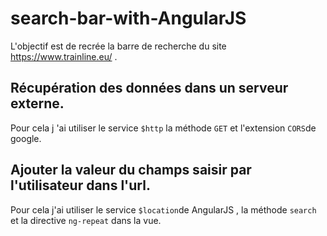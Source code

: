 # search-bar-with-AngularJS
L'objectif est de recrée la barre de recherche du site  https://www.trainline.eu/ .

## Récupération des données dans un serveur externe.
Pour cela j 'ai utiliser le service ```$http``` la méthode ```GET``` et l'extension ```CORS```de google.
## Ajouter la valeur du champs saisir par l'utilisateur dans l'url.
Pour cela j'ai utiliser le service ```$location```de AngularJS , la méthode ```search``` et la directive ```ng-repeat``` dans la vue.
